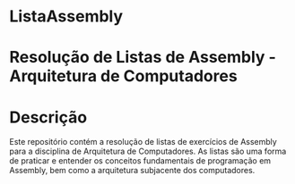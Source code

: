 # ListaAssembly
# Resolução de Listas de Assembly - Arquitetura de Computadores

# Descrição
Este repositório contém a resolução de listas de exercícios de Assembly para a disciplina de Arquitetura de Computadores. As listas são uma forma de praticar e entender os conceitos fundamentais de programação em Assembly, bem como a arquitetura subjacente dos computadores.
